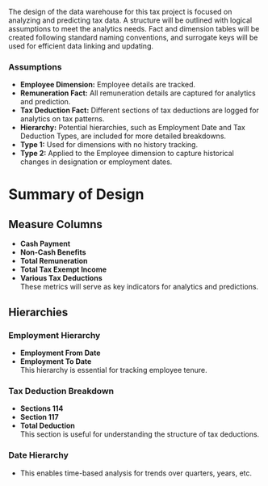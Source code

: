 The design of the data warehouse for this tax project is focused on analyzing and predicting tax data. A structure will be outlined with logical assumptions to meet the analytics needs. Fact and dimension tables will be created following standard naming conventions, and surrogate keys will be used for efficient data linking and updating.

### Assumptions

- **Employee Dimension:** Employee details are tracked.
- **Remuneration Fact:** All remuneration details are captured for analytics and prediction.
- **Tax Deduction Fact:** Different sections of tax deductions are logged for analytics on tax patterns.
- **Hierarchy:** Potential hierarchies, such as Employment Date and Tax Deduction Types, are included for more detailed breakdowns.
- **Type 1:** Used for dimensions with no history tracking.
- **Type 2:** Applied to the Employee dimension to capture historical changes in designation or employment dates.

# Summary of Design

## Measure Columns

- **Cash Payment**
- **Non-Cash Benefits**
- **Total Remuneration**
- **Total Tax Exempt Income**
- **Various Tax Deductions**  
  These metrics will serve as key indicators for analytics and predictions.

## Hierarchies

### Employment Hierarchy

- **Employment From Date**
- **Employment To Date**  
  This hierarchy is essential for tracking employee tenure.

### Tax Deduction Breakdown

- **Sections 114**
- **Section 117**
- **Total Deduction**  
  This section is useful for understanding the structure of tax deductions.

### Date Hierarchy

- This enables time-based analysis for trends over quarters, years, etc.
